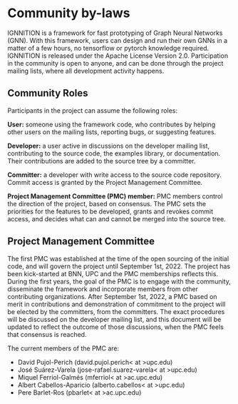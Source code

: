 # Community by-laws

IGNNITION is a framework for fast prototyping of Graph Neural Networks (GNN). With this framework, users can design and run their own GNNs in a matter of a few hours, no tensorflow or pytorch knowledge required. IGNNITION is released under the Apache License Version 2.0. Participation in the community is open to anyone, and can be done through the project mailing lists, where all development activity happens.

## Community Roles
Participants in the project can assume the following roles:

**User:** someone using the framework code, who contributes by helping other users on the mailing lists, reporting bugs, or suggesting features.

**Developer:** a user active in discussions on the developer mailing list, contributing to the source code, the examples library, or documentation. Their contributions are added to the source tree by a committer.

**Committer:** a developer with write access to the source code repository. Commit access is granted by the Project Management Committee.

**Project Management Committee (PMC) member:** PMC members control the direction of the project, based on consensus. The PMC sets the priorities for the features to be developed, grants and revokes commit access, and decides what can and cannot be merged into the source tree.

## Project Management Committee

The first PMC was established at the time of the open sourcing of the initial code, and will govern the project until September 1st, 2022. The project has been kick-started at BNN, UPC and the PMC memberships reflects this. During the first years, the goal of the PMC is to engage with the community, disseminate the framework and incorporate members from other contributing organizations. 
After September 1st, 2022, a PMC based on merit in contributions and demonstration of commitment to the project will be elected by the committers, from the committers. The exact procedures will be discussed on the developer mailing list, and this document will be updated to reflect the outcome of those discussions, when the PMC feels that consensus is reached.

The current members of the PMC are:

* David Pujol-Perich (david.pujol.perich< at >upc.edu)
* José Suárez-Varela (jose-rafael.suarez-varela< at >upc.edu)
* Miquel Ferriol-Galmés (mferriol< at >ac.upc.edu)
* Albert Cabellos-Aparicio (alberto.cabellos< at >upc.edu)
* Pere Barlet-Ros (pbarlet< at >ac.upc.edu)